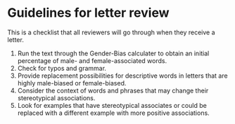 # Guidelines for letter review

This is a checklist that all reviewers will go through when they receive a
letter.

1. Run the text through the Gender-Bias calculater to obtain an initial
   percentage of male- and female-associated words.
2. Check for typos and grammar.
3. Provide replacement possibilities for descriptive words in letters that
   are highly male-biased or female-biased.
4. Consider the context of words and phrases that may change their
   stereotypical associations.
5. Look for examples that have stereotypical associates or could be replaced
   with a different example with more positive associations.